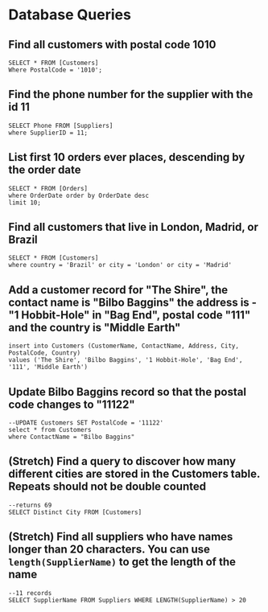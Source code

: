 # Database Queries

## Find all customers with postal code 1010
```
SELECT * FROM [Customers]
Where PostalCode = '1010';
```

## Find the phone number for the supplier with the id 11
```
SELECT Phone FROM [Suppliers]
where SupplierID = 11;
```

## List first 10 orders ever places, descending by the order date
```
SELECT * FROM [Orders]
where OrderDate order by OrderDate desc
limit 10;
```

## Find all customers that live in London, Madrid, or Brazil
```
SELECT * FROM [Customers]
where country = 'Brazil' or city = 'London' or city = 'Madrid'
```

## Add a customer record for "The Shire", the contact name is "Bilbo Baggins" the address is -"1 Hobbit-Hole" in "Bag End", postal code "111" and the country is "Middle Earth"
```
insert into Customers (CustomerName, ContactName, Address, City, PostalCode, Country) 
values ('The Shire', 'Bilbo Baggins', '1 Hobbit-Hole', 'Bag End', '111', 'Middle Earth')
```

## Update Bilbo Baggins record so that the postal code changes to "11122"
```
--UPDATE Customers SET PostalCode = '11122'
select * from Customers
where ContactName = "Bilbo Baggins"
```

## (Stretch) Find a query to discover how many different cities are stored in the Customers table. Repeats should not be double counted
```
--returns 69
SELECT Distinct City FROM [Customers]
```

## (Stretch) Find all suppliers who have names longer than 20 characters. You can use `length(SupplierName)` to get the length of the name
```
--11 records
SELECT SupplierName FROM Suppliers WHERE LENGTH(SupplierName) > 20
```
